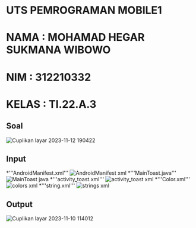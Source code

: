 # UTS PEMROGRAMAN MOBILE1
# NAMA : MOHAMAD HEGAR SUKMANA WIBOWO
# NIM : 312210332
# KELAS : TI.22.A.3
## Soal
![Cuplikan layar 2023-11-12 190422](https://github.com/hegarr/utsmobile/assets/145521387/69afe72c-aacd-4090-8685-7b34913fb468)
## Input
*'''AndroidManifest.xml'''
![AndroidManifest xml](https://github.com/hegarr/utsmobile/assets/145521387/168f93e9-1305-4450-a187-afc5ef64449c)
*'''MainToast.java'''
![MainToast java](https://github.com/hegarr/utsmobile/assets/145521387/4d8e7b18-df39-43d3-a471-a7593be2d341)
*'''activity_toast.xml'''
![activity_toast xml](https://github.com/hegarr/utsmobile/assets/145521387/d951d9b8-b8a2-4dff-b7b1-50ac34ca0329)
*'''Color.xml'''
![colors xml](https://github.com/hegarr/utsmobile/assets/145521387/8d553348-0ede-4c38-9068-b6d656c39edc)
*'''string.xml'''
![strings xml](https://github.com/hegarr/utsmobile/assets/145521387/446fceef-f90a-41d0-93f4-5c2ece872899)
## Output
![Cuplikan layar 2023-11-10 114012](https://github.com/hegarr/utsmobile/assets/145521387/f5e3c2b5-01a4-485b-a0e5-a96a768d25cb)
